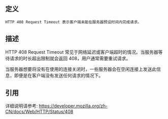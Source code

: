 ## 定义

```
HTTP 408 Request Timeout 表示客户端未能在服务器预设时间内完成请求。
```

## 描述

HTTP 408 Request Timeout 常见于网络延迟或客户端超时的情况。当服务器等待请求的时长超出限制就会返回 408，用户通常需要重试请求。

当服务器想要将没有在使用的连接关闭时，一些服务器会在空闲连接上发送此信息，即便是在客户端没有发送任何请求的情况下。

## 引用

详细说明请参考: https://developer.mozilla.org/zh-CN/docs/Web/HTTP/Status/408